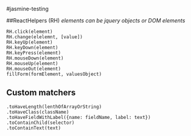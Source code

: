 #jasmine-testing

##ReactHelpers (RH)
_elements can be jquery objects or DOM elements_

    RH.click(element) 
    RH.change(elelemnt, [value])
    RH.keyUp(element)
    RH.keyDown(element)
    RH.keyPress(element)
    RH.mouseDown(element)
    RH.mouseUp(element)
    RH.mouseOut(element)
    fillForm(formElement, valuesObject)

## Custom matchers
    .toHaveLength(lenthOfArrayOrString)
    .toHaveClass(className)
    .toHaveFieldWithLabel({name: fieldName, label: text})
    .toContainChild(selector)
    .toContainText(text)

